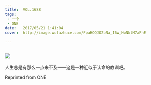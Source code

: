 ```yaml
---
title:	VOL.1688
tags:
 - 一个
 - ONE
date:	2017/05/21 1:41:04
cover:	http://image.wufazhuce.com/FpaHOQJO2bNa_I6w_HwNktM7aPhE

---
```

![](http://image.wufazhuce.com/FpaHOQJO2bNa_I6w_HwNktM7aPhE)
---

人生总是有那么一点来不及——这是一种近似于认命的教训吧。
 
Reprinted from ONE
